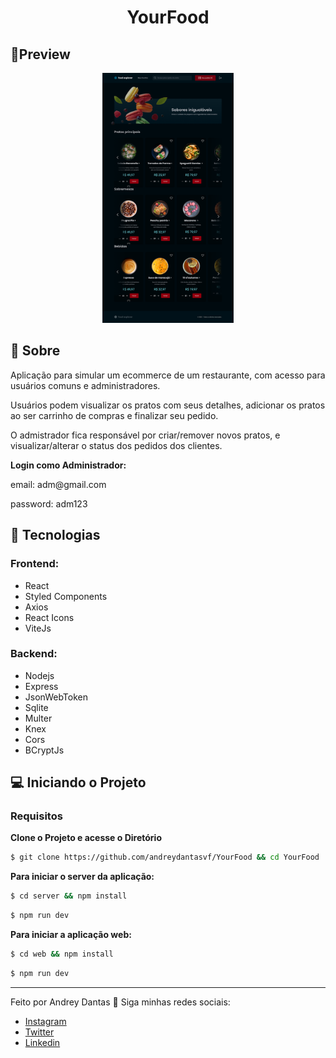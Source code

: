 
<h1 align="center">YourFood</h1>

## 🔖Preview
<p align="center" >
	  <img alt="Layout" src=".github/preview.png" widht="400px" height="400px">
	</p>
 
  
## 📜 Sobre
<p>
Aplicação para simular um ecommerce de um restaurante, com acesso para usuários comuns e administradores.
</p>
<p>
	Usuários podem visualizar os pratos com seus detalhes, adicionar os pratos ao ser carrinho de compras e finalizar seu pedido.
</p>
<p>
	O admistrador fica responsável por criar/remover novos pratos, e visualizar/alterar o status dos pedidos dos clientes.
</p>

**Login como Administrador:**
<p>
	email: adm@gmail.com
</p>
<p>
	password: adm123
</p>

## 🚀 Tecnologias
### Frontend:
- React
- Styled Components
- Axios
- React Icons
- ViteJs
### Backend:
- Nodejs
- Express
- JsonWebToken
- Sqlite
- Multer
- Knex
- Cors
- BCryptJs


## 💻 Iniciando o Projeto


### Requisitos

**Clone o Projeto e acesse o Diretório**

```bash
$ git clone https://github.com/andreydantasvf/YourFood && cd YourFood
```

**Para iniciar o server da aplicação:**
```bash
$ cd server && npm install
```
```bash
$ npm run dev
```

**Para iniciar a aplicação web:**
```bash
$ cd web && npm install
```
```bash
$ npm run dev
```

---
Feito por Andrey Dantas 👋 Siga minhas redes sociais:
- [Instagram](https://www.instagram.com/andreydantasvf/)
- [Twitter](https://twitter.com/andreydantasvf)
- [Linkedin](https://www.linkedin.com/in/andreydantasvf/)